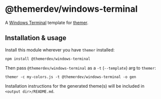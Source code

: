 # @themerdev/windows-terminal

A [Windows Terminal](https://github.com/microsoft/terminal) template for [themer](https://github.com/themerdev/themer).

## Installation & usage

Install this module wherever you have `themer` installed:

    npm install @themerdev/windows-terminal

Then pass `@themerdev/windows-terminal` as a `-t` (`--template`) arg to `themer`:

    themer -c my-colors.js -t @themerdev/windows-terminal -o gen

Installation instructions for the generated theme(s) will be included in `<output dir>/README.md`.
